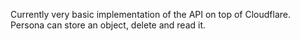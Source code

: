 Currently very basic implementation of the API on top of Cloudflare. Persona can store an object, delete and read it.
